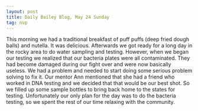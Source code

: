 ```yaml
---
layout: post
title: Daily Bailey Blog, May 24 Sunday
tag: nvp
---
```


This morning we had a traditional breakfast of puff puffs (deep fried dough balls) and nutella. It was delicious. Afterwards we got ready for a long day in the rocky area to do water sampling and testing. However, when we began our testing we realized that our bacteria plates were all contaminated. They had become damaged during our fight over and were now basically useless. We had a problem and needed to start doing some serious problem solving to fix it.  Our mentor Ann mentioned that she had a friend who worked in DNA testing and we decided that that would be our best shot. So we filled up some sample bottles to bring back home to the states for testing.  Unfortunately our only plan for the day was to do the bacteria testing, so we spent the rest of our time relaxing with the community.
